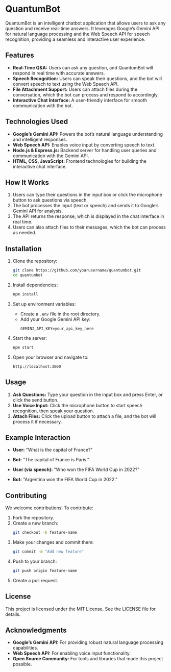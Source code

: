 # QuantumBot

QuantumBot is an intelligent chatbot application that allows users to ask any question and receive real-time answers. It leverages Google’s Gemini API for natural language processing and the Web Speech API for speech recognition, providing a seamless and interactive user experience.

## Features

- **Real-Time Q&A:** Users can ask any question, and QuantumBot will respond in real time with accurate answers.
- **Speech Recognition:** Users can speak their questions, and the bot will convert speech to text using the Web Speech API.
- **File Attachment Support:** Users can attach files during the conversation, which the bot can process and respond to accordingly.
- **Interactive Chat Interface:** A user-friendly interface for smooth communication with the bot.

## Technologies Used

- **Google’s Gemini API:** Powers the bot’s natural language understanding and intelligent responses.
- **Web Speech API:** Enables voice input by converting speech to text.
- **Node.js & Express.js:** Backend server for handling user queries and communication with the Gemini API.
- **HTML, CSS, JavaScript:** Frontend technologies for building the interactive chat interface.

## How It Works

1. Users can type their questions in the input box or click the microphone button to ask questions via speech.
2. The bot processes the input (text or speech) and sends it to Google’s Gemini API for analysis.
3. The API returns the response, which is displayed in the chat interface in real time.
4. Users can also attach files to their messages, which the bot can process as needed.

## Installation

1. Clone the repository:
   ```bash
   git clone https://github.com/yourusername/quantumbot.git
   cd quantumbot
   ```

2. Install dependencies:
   ```bash
   npm install
   ```

3. Set up environment variables:
   - Create a `.env` file in the root directory.
   - Add your Google Gemini API key:
     ```
     GEMINI_API_KEY=your_api_key_here
     ```

4. Start the server:
   ```bash
   npm start
   ```

5. Open your browser and navigate to:
   ```
   http://localhost:3000
   ```

## Usage

1. **Ask Questions:** Type your question in the input box and press Enter, or click the send button.
2. **Use Voice Input:** Click the microphone button to start speech recognition, then speak your question.
3. **Attach Files:** Click the upload button to attach a file, and the bot will process it if necessary.

## Example Interaction

- **User:** "What is the capital of France?"
- **Bot:** "The capital of France is Paris."

- **User (via speech):** "Who won the FIFA World Cup in 2022?"
- **Bot:** "Argentina won the FIFA World Cup in 2022."

## Contributing

We welcome contributions! To contribute:

1. Fork the repository.
2. Create a new branch:
   ```bash
   git checkout -b feature-name
   ```
3. Make your changes and commit them:
   ```bash
   git commit -m "Add new feature"
   ```
4. Push to your branch:
   ```bash
   git push origin feature-name
   ```
5. Create a pull request.

## License

This project is licensed under the MIT License. See the LICENSE file for details.

## Acknowledgments

- **Google’s Gemini API:** For providing robust natural language processing capabilities.
- **Web Speech API:** For enabling voice input functionality.
- **Open Source Community:** For tools and libraries that made this project possible.
